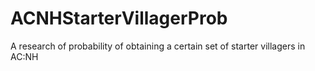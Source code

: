 # ACNHStarterVillagerProb
A research of probability of obtaining a certain set of starter villagers in AC:NH
